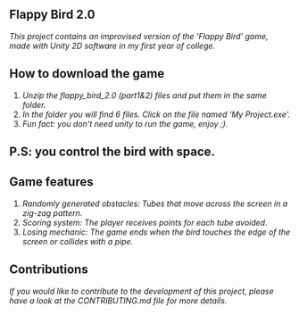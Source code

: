 ## Flappy Bird 2.0
*This project contains an improvised version of the 'Flappy Bird' game, made with Unity 2D software in my first year of college.*

## How to download the game
1. *Unzip the flappy_bird_2.0 (part1&2) files and put them in the same folder.*<br>
2. *In the folder you will find 6 files. Click on the file named 'My Project.exe'.*<br> 
3. *Fun fact: you don't need unity to run the game, enjoy ;).*<br> 

## P.S: you control the bird with space.

## Game features
1. *Randomly generated obstacles: Tubes that move across the screen in a zig-zag pattern.*<br>
2. *Scoring system: The player receives points for each tube avoided.*<br>
3. *Losing mechanic: The game ends when the bird touches the edge of the screen or collides with a pipe.*<br>

## Contributions
*If you would like to contribute to the development of this project, please have a look at the CONTRIBUTING.md file for more details.*

